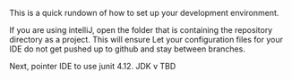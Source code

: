 This is a quick rundown of how to set up your development environment.

If you are using intelliJ, open the folder that is containing the repository directory as a project.
This will ensure Let your configuration files for your IDE do not get pushed up to github and stay between branches.

Next, pointer IDE to use junit 4.12.
JDK v TBD